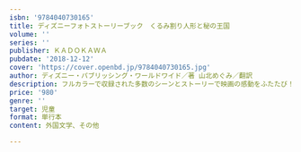 ```yaml
---
isbn: '9784040730165'
title: ディズニーフォトストーリーブック　くるみ割り人形と秘の王国
volume: ''
series: ''
publisher: ＫＡＤＯＫＡＷＡ
pubdate: '2018-12-12'
cover: 'https://cover.openbd.jp/9784040730165.jpg'
author: ディズニー・パブリッシング・ワールドワイド／著 山北めぐみ／翻訳
description: フルカラーで収録された多数のシーンとストーリーで映画の感動をふたたび！
price: '980'
genre: ''
target: 児童
format: 単行本
content: 外国文学、その他

---
```

